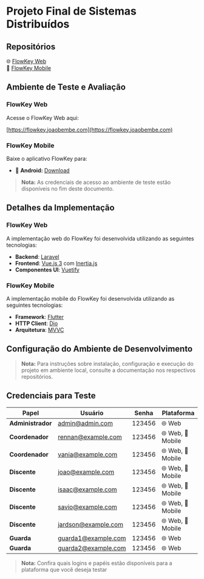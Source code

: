 # Projeto Final de Sistemas Distribuídos

## Repositórios

🌐 [FlowKey Web](https://github.com/jpsantosbembe/flowkey)  
📱 [FlowKey Mobile](https://github.com/jpsantosbembe/flowkey_mobile)

## Ambiente de Teste e Avaliação

### FlowKey Web
Acesse o FlowKey Web aqui:

[https://flowkey.joaobembe.com](https://flowkey.joaobembe.com)

### FlowKey Mobile
Baixe o aplicativo FlowKey para:

- 📲 **Android:** [Download](https://bit.ly/FlowKeyMobileAndroid)

> **Nota:** As credenciais de acesso ao ambiente de teste estão disponíveis no fim deste documento.

## Detalhes da Implementação

### FlowKey Web

A implementação web do FlowKey foi desenvolvida utilizando as seguintes tecnologias:

- **Backend**: [Laravel](https://laravel.com)
- **Frontend**: [Vue.js 3](https://vuejs.org) com [Inertia.js](https://inertiajs.com)
- **Componentes UI**: [Vuetify](https://vuetifyjs.com)

### FlowKey Mobile

A implementação mobile do FlowKey foi desenvolvida utilizando as seguintes tecnologias:

- **Framework**: [Flutter](https://flutter.dev)
- **HTTP Client**: [Dio](https://pub.dev/packages/dio)
- **Arquitetura**: [MVVC](https://docs.flutter.dev/app-architecture/guide)

## Configuração do Ambiente de Desenvolvimento

> **Nota:** Para instruções sobre instalação, configuração e execução do projeto em ambiente local, consulte a documentação nos respectivos repositórios.


## Credenciais para Teste

| Papel             | Usuário                 | Senha   | Plataforma       |
|-------------------|-------------------------|---------|------------------|
| **Administrador** | admin@admin.com         | 123456  | 🌐 Web            |
|  **Coordenador**  | rennan@example.com      | 123456  | 🌐 Web, 📱 Mobile |
|  **Coordenador**  | vania@example.com       | 123456  | 🌐 Web, 📱 Mobile |
|   **Discente**    | joao@example.com        | 123456  | 🌐 Web, 📱 Mobile |
|   **Discente**    | isaac@example.com       | 123456  | 🌐 Web, 📱 Mobile |
|   **Discente**    | savio@example.com       | 123456  | 🌐 Web, 📱 Mobile |
|   **Discente**    | jardson@example.com     | 123456  | 🌐 Web, 📱 Mobile |
|     **Guarda**    | guarda1@example.com     | 123456  | 🌐 Web            |
|     **Guarda**    | guarda2@example.com     | 123456  | 🌐 Web            |

> **Nota:** Confira quais logins e papéis estão disponíveis para a plataforma que você deseja testar
